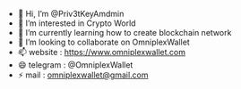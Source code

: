 - 👋 Hi, I’m @Priv3tKeyAmdmin
- 👀 I’m interested in Crypto World
- 🌱 I’m currently learning how to create blockchain network
- 💞️ I’m looking to collaborate on OmniplexWallet
- 📫 website : https://www.omniplexwallet.com
- 😄 telegram : @OmniplexWallet
- ⚡ mail : omniplexwallet@gmail.com

<!---
Priv3tKeyAmdmin/Priv3tKeyAmdmin is a ✨ special ✨ repository because its `README.md` (this file) appears on your GitHub profile.
You can click the Preview link to take a look at your changes.
--->
